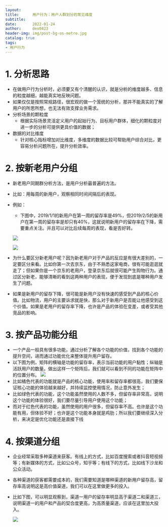 ```yaml
---
layout:     
title:      用户行为：用户人群划分的常见维度
subtitle:   
date:       2022-01-24
author:     dex0423
header-img: img/post-bg-os-metro.jpg
catalog: true
tags:
- 用户行为
---
```



# 1. 分析思路

- 在做用户行为分析时，必须要又有个清醒的认识，就是分析的维度越多、信息的粒度越细，越能真实地反映问题。
- 如果仅仅是按照常规路径，很宏观的做一个笼统的分析，那并不能真实的了解用户的所思所想，也无法有效支撑业务需求。
- 分析场景的颗粒度
  - 根据实际场景灵活定义用户的起始行为、目标用户群体，细化的颗粒度对进一步的分析可提供更具价值的数据；
- 数据的对比维度
  - 针对核心指标增加对比维度，多维度的数据比较可帮助用户综合对比，更容易分析问题所在，提升分析效率。

# 2. 按新老用户分组

  - 新老用户同期群分析方法，是用户分析最普遍的方法。
  - 比如：用每周的新用户，观察相同时间间隔后的表现。
  - 例如：
    - 下图中，2019/1/1的新用户在第一周的留存率是49%，但2019/2/5的新用户在第一周的留存率是却只有40%，这就说明新用户的留存率在下降，需要重点关注。并且可以对比后续每周的表现，看是否好转。

    ![]({{site.baseurl}}/img-post/用户行为-8.png)    

    ![]({{site.baseurl}}/img-post/用户行为-7.png)
  
  - 为什么要区分新老用户呢？因为新老用户对于产品的反应是有很大差别的，一定要区分来看。比如你第一次去京东，由于不熟悉这家电商，很有可能逛逛就走了；但如果你是一个京东的老用户，登录京东后就很可能产生购物行为。通过区分新老，能够清晰的看到这两种用户的表现，便于发现到底是哪种用户发生了问题。
  
  - 如果是新用户的留存下降，很可能是新用户没有快速的感受到产品的核心价值。比如物流，用户的主要诉求就是快，那么对于新用户是否能让他感受到这个价值。如果是老用户的留存率下降，也许是产品的体验在变差，或者受其他竞品的影响。
  
# 3. 按产品功能分组
  - 一个产品一般具有很多功能，通过分析了解各个功能的价值，找到各个功能的提升空间，进而通过功能优化来整体提升用户留存。
  - 以下图为例，矩阵的横轴是功能的留存率，表示当前功能的用户黏性；纵轴是活跃用户的数量。做出这样一个矩阵后，我们就可以看到不同的功能在矩阵中的位置分布。
     ![]({{site.baseurl}}/img-post/用户行为-9.png)
  - 比如橘色代表的功能就是产品的核心功能，使用率和留存率都很高，我们要保证核心功能的体验越来越好，并持续监控使用情况，防止意外发生；
  - 比如绿色代表的功能，这个功能虽然使用的人数不多，但留存率非常高，说明这个功能的体验很好，我们要尽量引导用户使用这个功能； 
  - 而对于红色代表的功能，虽然使用的用户很多，但留存率不高。也许是这个功能有用，但体验不好；也许是这个功能本身就是鸡肋；所以我们要继续深入分析，来决定是优化功能还是直接下线

# 4. 按渠道分组

- 企业经常采取多种渠道来获客。有线上的方式，比如百度搜索或者抖音短视频等；有新媒体的方式，比如公众号，知乎等；有线下的方式，比如线下沙龙和公众活动。
- 各种渠道的获客都需要成本的，我们需要知道是哪种渠道的新用户留存高，留存率高说明这是高价值渠道，我们可以在这里做更多的投入。

- 比如下图，可以明显观察到，渠道一用户的留存率明显高于渠道二和渠道三，说明渠道一的用户和产品的契合度更高，为高质量渠道，应该在这里加大投入。

  ![]({{site.baseurl}}/img-post/用户行为-10.png) 



